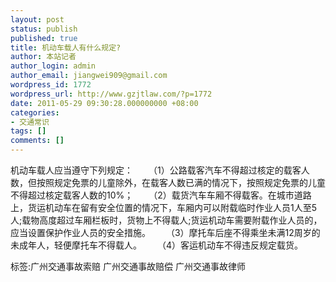 ```yaml
---
layout: post
status: publish
published: true
title: 机动车载人有什么规定?
author: 本站记者
author_login: admin
author_email: jiangwei909@gmail.com
wordpress_id: 1772
wordpress_url: http://www.gzjtlaw.com/?p=1772
date: 2011-05-29 09:30:28.000000000 +08:00
categories:
- 交通常识
tags: []
comments: []
---
```

机动车载人应当遵守下列规定： 　　（1）公路载客汽车不得超过核定的载客人数，但按照规定免票的儿童除外，在载客人数已满的情况下，按照规定免票的儿童不得超过核定载客人数的10%； 　　（2）载货汽车车厢不得载客。在城市道路上，货运机动车在留有安全位置的情况下，车厢内可以附载临时作业人员1人至5人;载物高度超过车厢栏板时，货物上不得载人;货运机动车需要附载作业人员的，应当设置保护作业人员的安全措施。 　　（3）摩托车后座不得乘坐未满12周岁的未成年人，轻便摩托车不得载人。 　　（4）客运机动车不得违反规定载货。 标签:广州交通事故索赔 广州交通事故赔偿 广州交通事故律师
